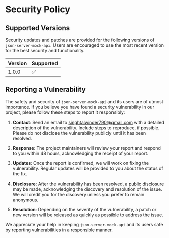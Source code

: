 # Security Policy

## Supported Versions

Security updates and patches are provided for the following versions of `json-server-mock-api`. Users are encouraged to use the most recent version for the best security and functionality.

| Version | Supported          |
| ------- | ------------------ |
| 1.0.0   | :white_check_mark: |

## Reporting a Vulnerability

The safety and security of `json-server-mock-api` and its users are of utmost importance. If you believe you have found a security vulnerability in our project, please follow these steps to report it responsibly:

1. **Contact**: Send an email to singhtalwinder790@gmail.com with a detailed description of the vulnerability. Include steps to reproduce, if possible. Please do not disclose the vulnerability publicly until it has been resolved.

2. **Response**: The project maintainers will review your report and respond to you within 48 hours, acknowledging the receipt of your report.

3. **Updates**: Once the report is confirmed, we will work on fixing the vulnerability. Regular updates will be provided to you about the status of the fix.

4. **Disclosure**: After the vulnerability has been resolved, a public disclosure may be made, acknowledging the discovery and resolution of the issue. We will credit you for the discovery unless you prefer to remain anonymous.

5. **Resolution**: Depending on the severity of the vulnerability, a patch or new version will be released as quickly as possible to address the issue.

We appreciate your help in keeping `json-server-mock-api` and its users safe by reporting vulnerabilities in a responsible manner.
